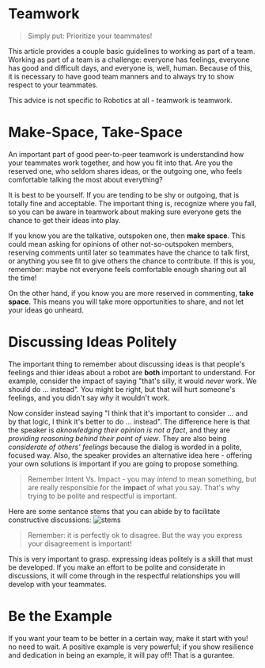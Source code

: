 # Teamwork
> Simply put: Prioritize your teammates!

This article provides a couple basic guidelines to working as part of a team. Working as part of a team is a challenge: everyone has feelings, everyone has good and difficult days, and everyone is, well, human. Because of this, it is necessary to have good team manners and to always try to show respect to your teammates.

This advice is not specific to Robotics at all - teamwork is teamwork.

# Make-Space, Take-Space
An important part of good peer-to-peer teamwork is understandind how your teammates work together, and how you fit into that. Are you the reserved one, who seldom shares ideas, or the outgoing one, who feels comfortable talking the most about everything?

It is best to be yourself. If you are tending to be shy or outgoing, that is totally fine and acceptable. The important thing is, recognize where you fall, so you can be aware in teamwork about making sure everyone gets the chance to get their ideas into play. 

If you know you are the talkative, outspoken one, then **make space**. This could mean asking for opinions of other not-so-outspoken members, reserving comments until later so teammates have the chance to talk first, or anything you see fit to give others the chance to contribute. If this is you, remember: maybe not everyone feels comfortable enough sharing out all the time!

On the other hand, if you know you are more reserved in commenting, **take space**. This means you will take more opportunities to share, and not let your ideas go unheard. 

# Discussing Ideas Politely
The important thing to remember about discussing ideas is that people's feelings and thier ideas about a robot are **both** important to understand. For example, consider the impact of saying "that's silly, it would *never* work. We should do ... instead". You might be right, but that will hurt someone's feelings, and you didn't say *why* it wouldn't work.

Now consider instead saying "I think that it's important to consider ... and by that logic, I think it's better to do ... instead". The difference here is that the speaker is *aknowledging their opinion is not a fact*, and they are *providing reasoning behind their point of view*. They are also being *considerate of others' feelings* because the dialog is worded in a polite, focused way. Also, the speaker provides an alternative idea here - offering your own solutions is important if you are going to propose something.

> Remember Intent Vs. Impact - you may *intend* to mean something, but are really responsible for the **impact** of what you say. That's why trying to be polite and respectful is important.

Here are some sentance stems that you can abide by to facilitate constructive discussions:
![stems](_media/stems.jpg)

> Remember: it is perfectly ok to disagree. But the way you express your disagreement is important!

This is very important to grasp. expressing ideas politely is a skill that must be developed. If you make an effort to be polite and considerate in discussions, it will come through in the respectful relationships you will develop with your teammates. 

# Be the Example
If you want your team to be better in a certain way, make it start with you! no need to wait. A positive example is very powerful; if you show resilience and dedication in being an example, it will pay off! That is a gurantee.

